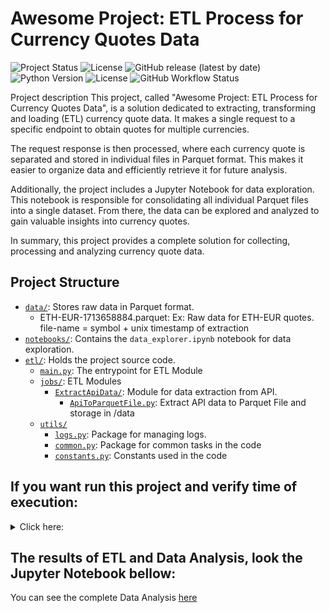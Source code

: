 # Awesome Project: ETL Process for Currency Quotes Data

![Project Status](https://img.shields.io/badge/status-em%20desenvolvimento-yellow)  ![License](https://img.shields.io/badge/license-MIT-blue)
![GitHub release (latest by date)](https://img.shields.io/github/v/release/IvanildoBarauna/ETL-awesome-api)
![Python Version](https://img.shields.io/badge/python-3.9-blue) ![License](https://img.shields.io/badge/license-MIT-blue)
![GitHub Workflow Status](https://github.com/IvanildoBarauna/ETL-awesome-api/actions/workflows/run_application.yaml/badge.svg) 


Project description
This project, called "Awesome Project: ETL Process for Currency Quotes Data", is a solution dedicated to extracting, transforming and loading (ETL) currency quote data. It makes a single request to a specific endpoint to obtain quotes for multiple currencies.

The request response is then processed, where each currency quote is separated and stored in individual files in Parquet format. This makes it easier to organize data and efficiently retrieve it for future analysis.

Additionally, the project includes a Jupyter Notebook for data exploration. This notebook is responsible for consolidating all individual Parquet files into a single dataset. From there, the data can be explored and analyzed to gain valuable insights into currency quotes.

In summary, this project provides a complete solution for collecting, processing and analyzing currency quote data.

## Project Structure

- [`data/`](https://github.com/IvanildoBarauna/ETL-awesome-api/tree/main/data): Stores raw data in Parquet format.
  - ETH-EUR-1713658884.parquet: Ex: Raw data for ETH-EUR quotes. file-name = symbol + unix timestamp of extraction
- [`notebooks/`](https://github.com/IvanildoBarauna/ETL-awesome-api/tree/main/notebooks): Contains the `data_explorer.ipynb` notebook for data exploration.
- [`etl/`](https://github.com/IvanildoBarauna/ETL-awesome-api/tree/main/etl): Holds the project source code.
  - [`main.py`](https://github.com/IvanildoBarauna/ETL-awesome-api/blob/main/etl/main.py): The  entrypoint for ETL Module
  - [`jobs/`](https://github.com/IvanildoBarauna/ETL-awesome-api/tree/main/etl/jobs): ETL Modules   
    - [`ExtractApiData/`](https://github.com/IvanildoBarauna/ETL-awesome-api/tree/main/etl/jobs/ExtractApiData): Module for data extraction from API.
      - [`ApiToParquetFile.py`](https://github.com/IvanildoBarauna/ETL-awesome-api/blob/main/etl/jobs/ExtractApiData/ApiToParquetFile.py): Extract API data to Parquet File and storage in /data
  - [`utils/`](https://github.com/IvanildoBarauna/ETL-awesome-api/tree/main/etl/utils)
    - [`logs.py`](https://github.com/IvanildoBarauna/ETL-awesome-api/blob/main/etl/utils/logs.py): Package for managing logs.
    - [`common.py`](https://github.com/IvanildoBarauna/ETL-awesome-api/blob/main/etl/utils/common.py): Package for common tasks in the code
    - [`constants.py`](https://github.com/IvanildoBarauna/ETL-awesome-api/blob/main/etl/utils/constants.py): Constants used in the code

## If you want run this project and verify time of execution:

<details>
  <summary>Click here:</summary>
  
  ## Step by Step
  1. Clone the repository:
    `$ git clone https://github.com/IvanildoBarauna/ETL-awesome-api.git`

  2. Install project dependencies using `poetry`:
    `$ poetry install`
    
  3. Run de main.py script
    `$ poetry run python etl/main.py`
    
  4. This command will execute the main script of the project, initiating the ETL process for currency quotes data.
    Note: Ensure that you have Python 3.9 installed on your system.

  5. Alternatively, you can run the project using Docker or Docker Compose. To build and run the Docker image, use the following command:
     Note: Note: Ensure that you have Docker installed on your system.
     
    `$ docker build -t etl-awesome-api . && docker run etl-awesome-api`
    
    To run the project with Docker Compose, use the following command:

    `$ docker-compose up --build`

</details>

## The results of ETL and Data Analysis, look the Jupyter Notebook bellow:

You can see the complete Data Analysis [here](notebooks/data_explorer.ipynb)
